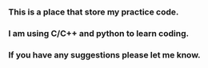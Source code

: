 ### This is a place that store my practice code.
### I am using C/C++ and python to learn coding.
### If you have any suggestions please let me know.
